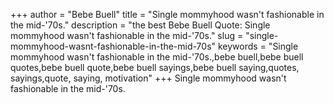 +++
author = "Bebe Buell"
title = "Single mommyhood wasn't fashionable in the mid-'70s."
description = "the best Bebe Buell Quote: Single mommyhood wasn't fashionable in the mid-'70s."
slug = "single-mommyhood-wasnt-fashionable-in-the-mid-70s"
keywords = "Single mommyhood wasn't fashionable in the mid-'70s.,bebe buell,bebe buell quotes,bebe buell quote,bebe buell sayings,bebe buell saying,quotes, sayings,quote, saying, motivation"
+++
Single mommyhood wasn't fashionable in the mid-'70s.
